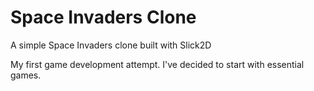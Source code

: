 # Space Invaders Clone
A simple Space Invaders clone built with Slick2D

My first game development attempt. I've decided to start with essential games.
